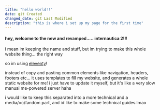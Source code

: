 ```yaml
---
title: "hello world!!"
date: git Created
changed_date: git Last Modified
description: "this is where i set up my page for the first time"
---
```


#### hey, welcome to the new and revamped..... internautica 2!!!

i mean im keeping the name and stuff, but im trying to make this whole website thing... the right way

so im using [eleventy](https://www.11ty.dev)!

instead of copy and pasting common elements like navigation, headers, footers etc... it uses templates to fill my website, and generates a whole static website for me! i just have to update it myself, but it's like a very slow manual me-powered server haha

i would like to keep this separated into a more technical and a media/oc/fandom part, and id like to make some technical guides lmao